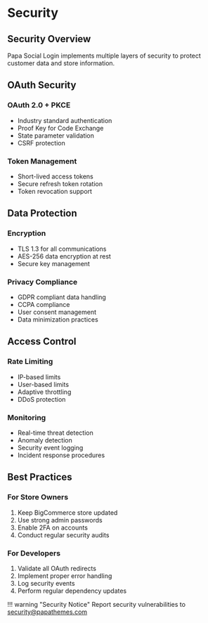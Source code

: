 # Security

## Security Overview

Papa Social Login implements multiple layers of security to protect customer data and store information.

## OAuth Security

### OAuth 2.0 + PKCE
- Industry standard authentication
- Proof Key for Code Exchange
- State parameter validation
- CSRF protection

### Token Management
- Short-lived access tokens
- Secure refresh token rotation
- Token revocation support

## Data Protection

### Encryption
- TLS 1.3 for all communications
- AES-256 data encryption at rest
- Secure key management

### Privacy Compliance
- GDPR compliant data handling
- CCPA compliance
- User consent management
- Data minimization practices

## Access Control

### Rate Limiting
- IP-based limits
- User-based limits
- Adaptive throttling
- DDoS protection

### Monitoring
- Real-time threat detection
- Anomaly detection
- Security event logging
- Incident response procedures

## Best Practices

### For Store Owners
1. Keep BigCommerce store updated
2. Use strong admin passwords
3. Enable 2FA on accounts
4. Conduct regular security audits

### For Developers
1. Validate all OAuth redirects
2. Implement proper error handling
3. Log security events
4. Perform regular dependency updates

!!! warning "Security Notice"
    Report security vulnerabilities to security@papathemes.com